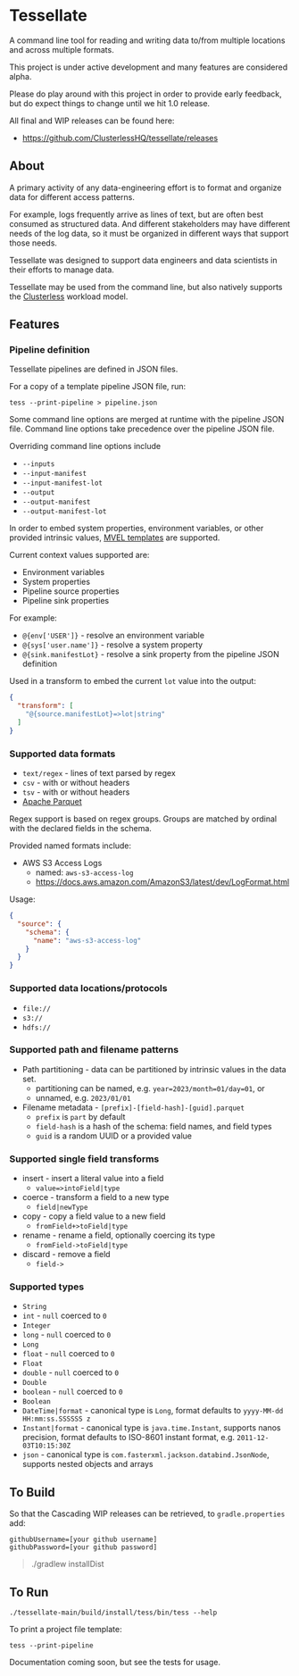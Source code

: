 # Tessellate

A command line tool for reading and writing data to/from multiple locations and across multiple formats.

This project is under active development and many features are considered alpha.

Please do play around with this project in order to provide early feedback, but do expect things to change until we hit
1.0 release.

All final and WIP releases can be found here:

- https://github.com/ClusterlessHQ/tessellate/releases

## About

A primary activity of any data-engineering effort is to format and organize data for different access patterns.

For example, logs frequently arrive as lines of text, but are often best consumed as structured data. And different
stakeholders may have different needs of the log data, so it must be organized in different ways that support those
needs.

Tessellate was designed to support data engineers and data scientists in their efforts to manage data.

Tessellate may be used from the command line, but also natively supports the
[Clusterless](https://github.com/ClusterlessHQ/clusterless) workload model.

## Features

### Pipeline definition

Tessellate pipelines are defined in JSON files.

For a copy of a template pipeline JSON file, run:

```shell
tess --print-pipeline > pipeline.json
```

Some command line options are merged at runtime with the pipeline JSON file. Command line options take precedence over
the pipeline JSON file.

Overriding command line options include

- `--inputs`
- `--input-manifest`
- `--input-manifest-lot`
- `--output`
- `--output-manifest`
- `--output-manifest-lot`

In order to embed system properties, environment variables, or other provided intrinsic values, [MVEL
templates](http://mvel.documentnode.com) are supported.

Current context values supported are:

- Environment variables
- System properties
- Pipeline source properties
- Pipeline sink properties

For example:

- `@{env['USER']}` - resolve an environment variable
- `@{sys['user.name']}` - resolve a system property
- `@{sink.manifestLot}` - resolve a sink property from the pipeline JSON definition

Used in a transform to embed the current `lot` value into the output:

```json
{
  "transform": [
    "@{source.manifestLot}=>lot|string"
  ]
}
```

### Supported data formats

- `text/regex` - lines of text parsed by regex
- `csv` - with or without headers
- `tsv` - with or without headers
- [Apache Parquet](https://parquet.apache.org)

Regex support is based on regex groups. Groups are matched by ordinal with the declared fields in the schema.

Provided named formats include:

- AWS S3 Access Logs
  - named: `aws-s3-access-log`
  - https://docs.aws.amazon.com/AmazonS3/latest/dev/LogFormat.html

Usage:

```json
{
  "source": {
    "schema": {
      "name": "aws-s3-access-log"
    }
  }
}
```

### Supported data locations/protocols

- `file://`
- `s3://`
- `hdfs://`

### Supported path and filename patterns

- Path partitioning - data can be partitioned by intrinsic values in the data set.
  - partitioning can be named, e.g. `year=2023/month=01/day=01`, or
  - unnamed, e.g. `2023/01/01`
- Filename metadata - `[prefix]-[field-hash]-[guid].parquet`
  - `prefix` is `part` by default
  - `field-hash` is a hash of the schema: field names, and field types
  - `guid` is a random UUID or a provided value

### Supported single field transforms

- insert - insert a literal value into a field
  - `value=>intoField|type`
- coerce - transform a field to a new type
  - `field|newType`
- copy - copy a field value to a new field
  - `fromField+>toField|type`
- rename - rename a field, optionally coercing its type
  - `fromField->toField|type`
- discard - remove a field
  - `field->`

### Supported types

- `String`
- `int` - `null` coerced to `0`
- `Integer`
- `long` - `null` coerced to `0`
- `Long`
- `float` - `null` coerced to `0`
- `Float`
- `double` - `null` coerced to `0`
- `Double`
- `boolean` - `null` coerced to `0`
- `Boolean`
- `DateTime|format` - canonical type is `Long`, format defaults to `yyyy-MM-dd HH:mm:ss.SSSSSS z`
- `Instant|format` - canonical type is `java.time.Instant`, supports nanos precision, format defaults to ISO-8601
  instant format, e.g. `2011-12-03T10:15:30Z`
- `json` - canonical type is `com.fasterxml.jackson.databind.JsonNode`, supports nested objects and arrays

## To Build

So that the Cascading WIP releases can be retrieved, to `gradle.properties` add:

```properties
githubUsername=[your github username]
githubPassword=[your github password]
```

> ./gradlew installDist

## To Run

```shell
./tessellate-main/build/install/tess/bin/tess --help
```

To print a project file template:

```shell
tess --print-pipeline
```

Documentation coming soon, but see the tests for usage. 
